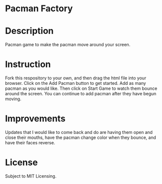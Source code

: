 # Pacman Factory

# Description
<p>Pacman game to make the pacman move around your screen.</p>

# Instruction
<p>Fork this respository to your own, and then drag the html file into your browser. Click on the Add Pacman button to get started. Add as many pacman as you would like. Then click on Start Game to watch them bounce around the screen. You can continue to add pacman after they have begun moving. </p>

# Improvements
<p>Updates that I would like to come back and do are having them open and close their mouths, have the pacman change color when they bounce, and have their faces reverse.</p>

# License
<p>Subject to MIT Licensing.</p>
